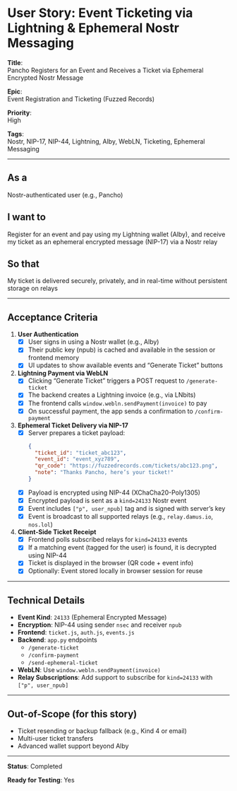 # User Story: Event Ticketing via Lightning & Ephemeral Nostr Messaging

**Title**:  
Pancho Registers for an Event and Receives a Ticket via Ephemeral Encrypted Nostr Message

**Epic**:  
Event Registration and Ticketing (Fuzzed Records)

**Priority**:  
High

**Tags**:  
Nostr, NIP-17, NIP-44, Lightning, Alby, WebLN, Ticketing, Ephemeral Messaging

---

## As a  
Nostr-authenticated user (e.g., Pancho)

## I want to  
Register for an event and pay using my Lightning wallet (Alby), and receive my ticket as an ephemeral encrypted message (NIP-17) via a Nostr relay

## So that  
My ticket is delivered securely, privately, and in real-time without persistent storage on relays

---

## Acceptance Criteria

1. **User Authentication**
   - [x] User signs in using a Nostr wallet (e.g., Alby)
   - [x] Their public key (npub) is cached and available in the session or frontend memory
   - [x] UI updates to show available events and “Generate Ticket” buttons

2. **Lightning Payment via WebLN**
   - [x] Clicking “Generate Ticket” triggers a POST request to `/generate-ticket`
   - [x] The backend creates a Lightning invoice (e.g., via LNbits)
   - [x] The frontend calls `window.webln.sendPayment(invoice)` to pay
   - [x] On successful payment, the app sends a confirmation to `/confirm-payment`

3. **Ephemeral Ticket Delivery via NIP-17**
   - [x] Server prepares a ticket payload:
     ```json
     {
       "ticket_id": "ticket_abc123",
       "event_id": "event_xyz789",
       "qr_code": "https://fuzzedrecords.com/tickets/abc123.png",
       "note": "Thanks Pancho, here’s your ticket!"
     }
     ```
   - [x] Payload is encrypted using NIP-44 (XChaCha20-Poly1305)
   - [x] Encrypted payload is sent as a `kind=24133` Nostr event
   - [x] Event includes `["p", user_npub]` tag and is signed with server’s key
   - [x] Event is broadcast to all supported relays (e.g., `relay.damus.io`, `nos.lol`)

4. **Client-Side Ticket Receipt**
   - [x] Frontend polls subscribed relays for `kind=24133` events
   - [x] If a matching event (tagged for the user) is found, it is decrypted using NIP-44
   - [x] Ticket is displayed in the browser (QR code + event info)
   - [x] Optionally: Event stored locally in browser session for reuse

---

## Technical Details

- **Event Kind**: `24133` (Ephemeral Encrypted Message)
- **Encryption**: NIP-44 using sender `nsec` and receiver `npub`
- **Frontend**: `ticket.js`, `auth.js`, `events.js`
- **Backend**: `app.py` endpoints
  - `/generate-ticket`
  - `/confirm-payment`
  - `/send-ephemeral-ticket`
- **WebLN**: Use `window.webln.sendPayment(invoice)`
- **Relay Subscriptions**: Add support to subscribe for `kind=24133` with `["p", user_npub]`

---

## Out-of-Scope (for this story)

- Ticket resending or backup fallback (e.g., Kind 4 or email)
- Multi-user ticket transfers
- Advanced wallet support beyond Alby

---

**Status**: Completed

**Ready for Testing**: Yes
